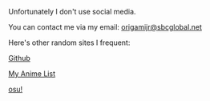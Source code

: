 Unfortunately I don't use social media.

You can contact me via my email: origamijr@sbcglobal.net

Here's other random sites I frequent:

[Github](https://github.com/Origamijr)

[My Anime List](https://myanimelist.net/profile/Nessun)

[osu!](https://osu.ppy.sh/u/8350142)